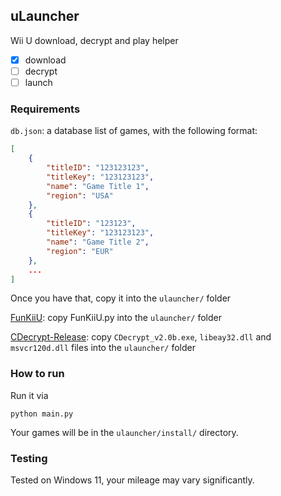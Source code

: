## uLauncher

Wii U download, decrypt and play helper

- [x] download
- [ ] decrypt
- [ ] launch

### Requirements

`db.json`: a database list of games, with the following format:

```json
[
    {
        "titleID": "123123123",
        "titleKey": "123123123",
        "name": "Game Title 1",
        "region": "USA"
    },
    {
        "titleID": "123123",
        "titleKey": "123123123",
        "name": "Game Title 2",
        "region": "EUR"
    },
    ...
]
```
Once you have that, copy it into the `ulauncher/` folder

[FunKiiU](https://github.com/llakssz/FunKiiU): copy FunKiiU.py into the `ulauncher/` folder

[CDecrypt-Release](https://github.com/MisterSirCode/CDecrypt-Release): copy `CDecrypt_v2.0b.exe`, `libeay32.dll` and `msvcr120d.dll` files into the `ulauncher/` folder

### How to run

Run it via

    python main.py

Your games will be in the `ulauncher/install/` directory.

### Testing

Tested on Windows 11, your mileage may vary significantly.
